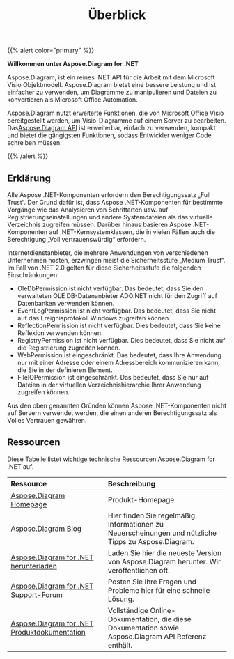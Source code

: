 ﻿---
title: Überblick
linktitle: Überblick
type: docs
weight: 10
url: /de/net/overview/
lastmod: 2022-01-2
description: Übersicht über die wichtigsten Funktionen und unterstützten Formate von Aspose.Diagram for .NET, Installations- und Lizenzierungshandbuch der .NET-Bibliothek.
sitemap:
changefreq: weekl
priority: 0.7
---
{{% alert color="primary" %}} 


**Willkommen unter Aspose.Diagram for .NET**

Aspose.Diagram, ist ein reines .NET API für die Arbeit mit dem Microsoft Visio Objektmodell. Aspose.Diagram bietet eine bessere Leistung und ist einfacher zu verwenden, um Diagramme zu manipulieren und Dateien zu konvertieren als Microsoft Office Automation.

 Aspose.Diagram nutzt erweiterte Funktionen, die von Microsoft Office Visio bereitgestellt werden, um Visio-Diagramme auf einem Server zu bearbeiten. Das[Aspose.Diagram API](https://products.aspose.com/diagram/net/) ist erweiterbar, einfach zu verwenden, kompakt und bietet die gängigsten Funktionen, sodass Entwickler weniger Code schreiben müssen.

{{% /alert %}} 
## **Erklärung**
Alle Aspose .NET-Komponenten erfordern den Berechtigungssatz „Full Trust“. Der Grund dafür ist, dass Aspose .NET-Komponenten für bestimmte Vorgänge wie das Analysieren von Schriftarten usw. auf Registrierungseinstellungen und andere Systemdateien als das virtuelle Verzeichnis zugreifen müssen. Darüber hinaus basieren Aspose .NET-Komponenten auf .NET-Kernsystemklassen, die in vielen Fällen auch die Berechtigung „Voll vertrauenswürdig“ erfordern.

 Internetdienstanbieter, die mehrere Anwendungen von verschiedenen Unternehmen hosten, erzwingen meist die Sicherheitsstufe „Medium Trust“. Im Fall von .NET 2.0 gelten für diese Sicherheitsstufe die folgenden Einschränkungen:

- OleDbPermission ist nicht verfügbar. Das bedeutet, dass Sie den verwalteten OLE DB-Datenanbieter ADO.NET nicht für den Zugriff auf Datenbanken verwenden können.
- EventLogPermission ist nicht verfügbar. Das bedeutet, dass Sie nicht auf das Ereignisprotokoll Windows zugreifen können.
- ReflectionPermission ist nicht verfügbar. Dies bedeutet, dass Sie keine Reflexion verwenden können.
- RegistryPermission ist nicht verfügbar. Dies bedeutet, dass Sie nicht auf die Registrierung zugreifen können.
- WebPermission ist eingeschränkt. Das bedeutet, dass Ihre Anwendung nur mit einer Adresse oder einem Adressbereich kommunizieren kann, die Sie in der definieren<trust> Element.
- FileIOPermission ist eingeschränkt. Das bedeutet, dass Sie nur auf Dateien in der virtuellen Verzeichnishierarchie Ihrer Anwendung zugreifen können.

 Aus den oben genannten Gründen können Aspose .NET-Komponenten nicht auf Servern verwendet werden, die einen anderen Berechtigungssatz als Volles Vertrauen gewähren.

## **Ressourcen**
Diese Tabelle listet wichtige technische Ressourcen Aspose.Diagram for .NET auf.

|**Ressource**|**Beschreibung**|
|:- |:- |
|[Aspose.Diagram Homepage](https://products.aspose.com/diagram/net/)|Produkt-Homepage.|
|[Aspose.Diagram Blog](https://blog.aspose.com/category/diagram/)|Hier finden Sie regelmäßig Informationen zu Neuerscheinungen und nützliche Tipps zu Aspose.Diagram.|
|[Aspose.Diagram for .NET herunterladen](https://www.nuget.org/packages/Aspose.Diagram/)|Laden Sie hier die neueste Version von Aspose.Diagram herunter. Wir veröffentlichen oft.|
|[Aspose.Diagram for .NET Support-Forum](https://forum.aspose.com/c/diagram/17)|Posten Sie Ihre Fragen und Probleme hier für eine schnelle Lösung.|
|[Aspose.Diagram for .NET Produktdokumentation](/diagram/de/net/home/)|Vollständige Online-Dokumentation, die diese Dokumentation sowie Aspose.Diagram API Referenz enthält.|
